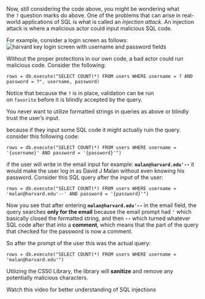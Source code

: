 Now, still considering the code above, you might be wondering what the `?` question marks do above. One of the problems that can arise in real-world applications of SQL is what is called an _injection attack_. An injection attack is where a malicious actor could input malicious SQL code.

For example, consider a login screen as follows:
![harvard key login screen with username and password fields](https://cs50.harvard.edu/x/notes/7/cs50Week7Slide051.png "harvard key login screen")

Without the proper protections in our own code, a bad actor could run malicious code. Consider the following:
```
rows = db.execute("SELECT COUNT(*) FROM users WHERE username = ? AND password = ?", username, password)
```

Notice that because the `?` is in place, validation can be run on `favorite` before it is blindly accepted by the query.

You never want to utilize formatted strings in queries as above or blindly trust the user’s input.

because if they input some SQL code it might actually ruin the query. consider this following code:
```
rows = db.execute("SELECT COUNT(*) FROM users WHERE username = '{username}' AND password = '{password}'")
```

if the user will write in the email input for example: **`malan@harvard.edu'--`** it would make the user log in as David J Malan without even knowing his password. Consider this SQL query after the input of the user:
```
rows = db.execute("SELECT COUNT(*) FROM users WHERE username = 'malan@harvard.edu'--' AND password = '{password}'")
```
Now you see that after entering **`malan@harvard.edu'--`** in the email field, the query searches **only for the email** because the email prompt had **`'`** which basically closed the formatted string, and then **`--`** which turned whatever SQL code after that into a **comment**, which means that the part of the query that checked for the password is now a comment.

So after the prompt of the user this was the actual query:
```
rows = db.execute("SELECT COUNT(*) FROM users WHERE username = 'malan@harvard.edu'")
```

Utilizing the CS50 Library, the library will __sanitize__ and remove any potentially malicious characters.

Watch this video for better understanding of SQL injections